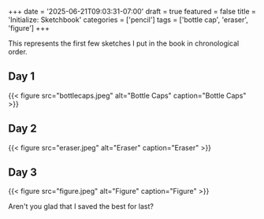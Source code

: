 +++
date = '2025-06-21T09:03:31-07:00'
draft = true
featured = false
title = 'Initialize: Sketchbook'
categories = ['pencil']
tags = ['bottle cap', 'eraser', 'figure']
+++

This represents the first few sketches I put in the book in chronological order.

## Day 1

{{< figure  src="bottlecaps.jpeg" alt="Bottle Caps" caption="Bottle Caps" >}}

## Day 2

{{< figure  src="eraser.jpeg" alt="Eraser" caption="Eraser" >}}

## Day 3

{{< figure  src="figure.jpeg" alt="Figure" caption="Figure" >}}

Aren't you glad that I saved the best for last?
